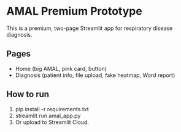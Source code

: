 # AMAL Premium Prototype

This is a premium, two-page Streamlit app for respiratory disease diagnosis.  
## Pages
- Home (big AMAL, pink card, button)
- Diagnosis (patient info, file upload, fake heatmap, Word report)
## How to run
1. pip install -r requirements.txt
2. streamlit run amal_app.py
3. Or upload to Streamlit Cloud.
